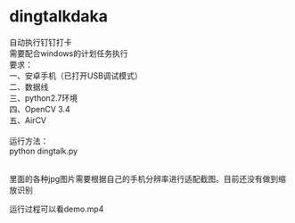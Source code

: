 # dingtalkdaka
自动执行钉钉打卡</br>需要配合windows的计划任务执行</br>
要求：</br>
一、安卓手机（已打开USB调试模式）</br>
二、数据线</br>
三、python2.7环境</br>
四、OpenCV 3.4</br>
五、AirCV</br>
</br>
运行方法：</br>
python dingtalk.py  </br>
</br>

里面的各种jpg图片需要根据自己的手机分辨率进行适配截图。目前还没有做到缩放识别</br>

运行过程可以看demo.mp4
